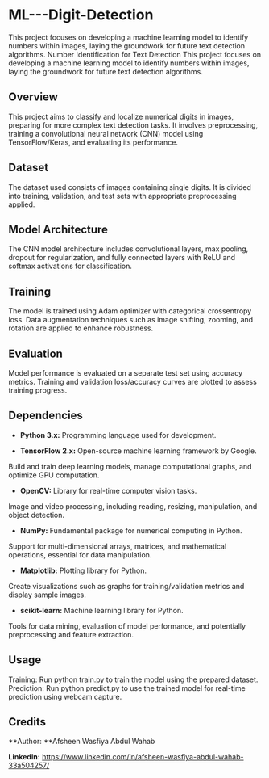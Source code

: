 # ML---Digit-Detection
This project focuses on developing a machine learning model to identify numbers within images, laying the groundwork for future text detection algorithms.
Number Identification for Text Detection
This project focuses on developing a machine learning model to identify numbers within images, laying the groundwork for future text detection algorithms.

## **Overview**
This project aims to classify and localize numerical digits in images, preparing for more complex text detection tasks. It involves preprocessing, training a convolutional neural network (CNN) model using TensorFlow/Keras, and evaluating its performance.

## **Dataset**
The dataset used consists of images containing single digits. It is divided into training, validation, and test sets with appropriate preprocessing applied.

## **Model Architecture**
The CNN model architecture includes convolutional layers, max pooling, dropout for regularization, and fully connected layers with ReLU and softmax activations for classification.

## **Training**
The model is trained using Adam optimizer with categorical crossentropy loss. Data augmentation techniques such as image shifting, zooming, and rotation are applied to enhance robustness.

## **Evaluation**
Model performance is evaluated on a separate test set using accuracy metrics. Training and validation loss/accuracy curves are plotted to assess training progress.

## **Dependencies**
 * **Python 3.x:** Programming language used for development.

* **TensorFlow 2.x:** Open-source machine learning framework by Google.

Build and train deep learning models, manage computational graphs, and optimize GPU computation.
* **OpenCV:** Library for real-time computer vision tasks.

Image and video processing, including reading, resizing, manipulation, and object detection.
* **NumPy:** Fundamental package for numerical computing in Python.

Support for multi-dimensional arrays, matrices, and mathematical operations, essential for data manipulation.
* **Matplotlib:** Plotting library for Python.

Create visualizations such as graphs for training/validation metrics and display sample images.
* **scikit-learn:** Machine learning library for Python.

Tools for data mining, evaluation of model performance, and potentially preprocessing and feature extraction.


## **Usage**
Training: Run python train.py to train the model using the prepared dataset.
Prediction: Run python predict.py to use the trained model for real-time prediction using webcam capture.

## **Credits**
**Author: **Afsheen Wasfiya Abdul Wahab

**LinkedIn:** https://www.linkedin.com/in/afsheen-wasfiya-abdul-wahab-33a504257/

